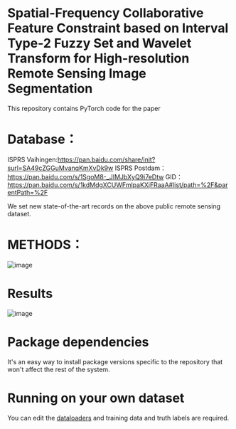 # Spatial-Frequency Collaborative Feature Constraint based on Interval Type-2 Fuzzy Set and Wavelet Transform for High-resolution Remote Sensing Image Segmentation
This repository contains PyTorch code for the paper

# Database：
ISPRS Vaihingen:https://pan.baidu.com/share/init?surl=SA49cZGGuMvanqKmXvDk9w
ISPRS Postdam：https://pan.baidu.com/s/1SgoM8-_JIMJbXyQ9i7eDtw
GID：https://pan.baidu.com/s/1kdMdgXCUWFmlpaKXjFRaaA#list/path=%2F&parentPath=%2F

We set new state-of-the-art records on the above public remote sensing dataset.


# METHODS：
![image](https://github.com/user-attachments/assets/b9d92264-62e9-4a20-859a-71a0cafffac3)

# Results
![image](https://github.com/user-attachments/assets/87bd2972-178c-46e3-a417-cce2b7c4dac8)


# Package dependencies
It's an easy way to install package versions specific to the repository that won't affect the rest of the system.

# Running on your own dataset

You can edit the [dataloaders](https://github.com/goccchong/IT2FM/tree/main/dataloaders) and  training data and truth labels are required. 
